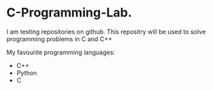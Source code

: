 # C-Programming-Lab.
I am testing repositories on github.
This repositry will be used to solve programming problems in C and C++

My favourite programming languages:
* C++
* Python
* C
